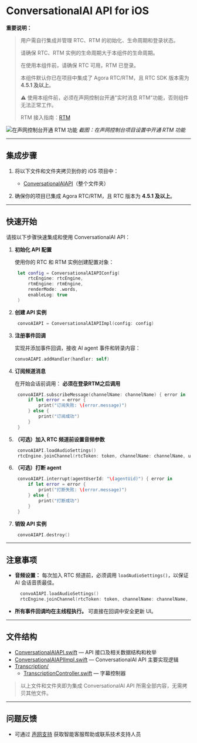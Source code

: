 # ConversationalAI API for iOS

**重要说明：**
> 用户需自行集成并管理 RTC、RTM 的初始化、生命周期和登录状态。
>
> 请确保 RTC、RTM 实例的生命周期大于本组件的生命周期。
>
> 在使用本组件前，请确保 RTC 可用，RTM 已登录。
>
> 本组件默认你已在项目中集成了 Agora RTC/RTM，且 RTC SDK 版本需为 **4.5.1 及以上**。
>
> ⚠️ 使用本组件前，必须在声网控制台开通"实时消息 RTM"功能，否则组件无法正常工作。
>
> RTM 接入指南：[RTM](https://doc.shengwang.cn/doc/rtm2/swift/landing-page)

![在声网控制台开通 RTM 功能](https://accktvpic.oss-cn-beijing.aliyuncs.com/pic/github_readme/ent-full/sdhy_7.jpg)
*截图：在声网控制台项目设置中开通 RTM 功能*

---

## 集成步骤

1. 将以下文件和文件夹拷贝到你的 iOS 项目中：
   - [ConversationalAIAPI](./)（整个文件夹）

2. 确保你的项目已集成 Agora RTC/RTM，且 RTC 版本为 **4.5.1 及以上**。

---

## 快速开始

请按以下步骤快速集成和使用 ConversationalAI API：

1. **初始化 API 配置**

   使用你的 RTC 和 RTM 实例创建配置对象：
   ```swift
    let config = ConversationalAIAPIConfig(
        rtcEngine: rtcEngine, 
        rtmEngine: rtmEngine, 
        renderMode: .words, 
        enableLog: true
    )
   ```

2. **创建 API 实例**

   ```swift
    convoAIAPI = ConversationalAIAPIImpl(config: config)
   ```

3. **注册事件回调**

   实现并添加事件回调，接收 AI agent 事件和转录内容：
   ```swift
   convoAIAPI.addHandler(handler: self)
   ```

4. **订阅频道消息**

   在开始会话前调用：
   **必须在登录RTM之后调用**
   ```swift
    convoAIAPI.subscribeMessage(channelName: channelName) { error in
        if let error = error {
            print("订阅失败: \(error.message)")
        } else {
            print("订阅成功")
        }
    }
   ```

5. **（可选）加入 RTC 频道前设置音频参数**

   ```swift
    convoAIAPI.loadAudioSettings()
    rtcEngine.joinChannel(rtcToken: token, channelName: channelName, uid: uid, isIndependent: independent)
   ```

7. **（可选）打断 agent**

   ```swift
    convoAIAPI.interrupt(agentUserId: "\(agentUid)") { error in
        if let error = error {
            print("打断失败: \(error.message)")
        } else {
            print("打断成功")
        }
    }
   ```

8. **销毁 API 实例**

   ```swift
    convoAIAPI.destroy()
   ```
---

## 注意事项

- **音频设置：**
  每次加入 RTC 频道前，必须调用 `loadAudioSettings()`，以保证 AI 会话音质最佳。
  ```swift
    convoAIAPI.loadAudioSettings()
    rtcEngine.joinChannel(rtcToken: token, channelName: channelName, uid: uid, isIndependent: independent)
  ```

- **所有事件回调均在主线程执行。**
  可直接在回调中安全更新 UI。

---

## 文件结构

- [ConversationalAIAPI.swift](./ConversationalAIAPI.swift) — API 接口及相关数据结构和枚举
- [ConversationalAIAPIImpl.swift](./ConversationalAIAPIImpl.swift) — ConversationalAI API 主要实现逻辑
- [Transcription/](./Transcription/)
  - [TranscriptionController.swift](./SubRender/TranscriptionController.swift) — 字幕控制器

> 以上文件和文件夹即为集成 ConversationalAI API 所需全部内容，无需拷贝其他文件。

---

## 问题反馈

- 可通过 [声网支持](https://ticket.shengwang.cn/form?type_id=&sdk_product=&sdk_platform=&sdk_version=&current=0&project_id=&call_id=&channel_name=) 获取智能客服帮助或联系技术支持人员